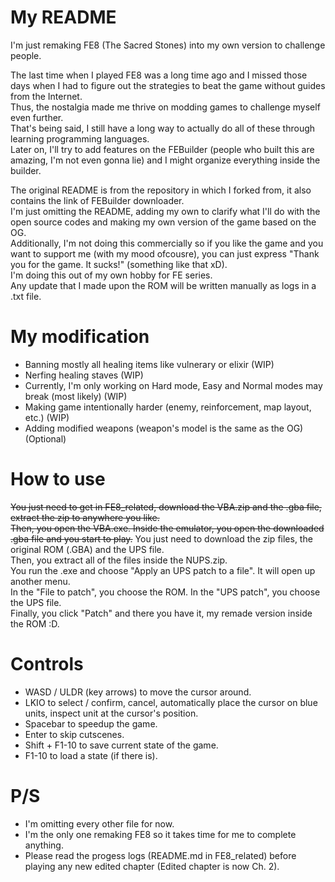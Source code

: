 My README
===
I'm just remaking FE8 (The Sacred Stones) into my own version to challenge people. 

The last time when I played FE8 was a long time ago and I missed those days when I had to figure out the strategies to beat the game without guides from the Internet.\
Thus, the nostalgia made me thrive on modding games to challenge myself even further.\
That's being said, I still have a long way to actually do all of these through learning programming languages.\
Later on, I'll try to add features on the FEBuilder (people who built this are amazing, I'm not even gonna lie) and I might organize everything inside the builder.

The original README is from the repository in which I forked from, it also contains the link of FEBuilder downloader.\
I'm just omitting the README, adding my own to clarify what I'll do with the open source codes and making my own version of the game based on the OG.\
Additionally, I'm not doing this commercially so if you like the game and you want to support me (with my mood ofcousre), you can just express "Thank you for the game. It sucks!" (something like that xD).\
I'm doing this out of my own hobby for FE series.\
Any update that I made upon the ROM will be written manually as logs in a .txt file.

My modification
===
- Banning mostly all healing items like vulnerary or elixir (WIP)
- Nerfing healing staves (WIP)
- Currently, I'm only working on Hard mode, Easy and Normal modes may break (most likely) (WIP)
- Making game intentionally harder (enemy, reinforcement, map layout, etc.) (WIP)
- Adding modified weapons (weapon's model is the same as the OG) (Optional)

How to use
===
~~You just need to get in FE8_related, download the VBA.zip and the .gba file, extract the zip to anywhere you like.\
Then, you open the VBA.exe. Inside the emulator, you open the downloaded .gba file and you start to play.~~
You just need to download the zip files, the original ROM (.GBA) and the UPS file.\
Then, you extract all of the files inside the NUPS.zip.\
You run the .exe and choose "Apply an UPS patch to a file". It will open up another menu.\
In the "File to patch", you choose the ROM. In the "UPS patch", you choose the UPS file.\
Finally, you click "Patch" and there you have it, my remade version inside the ROM :D.

Controls
===
- WASD / ULDR (key arrows) to move the cursor around.
- LKIO to select / confirm, cancel, automatically place the cursor on blue units, inspect unit at the cursor's position.
- Spacebar to speedup the game.
- Enter to skip cutscenes.
- Shift + F1-10 to save current state of the game.
- F1-10 to load a state (if there is).

P/S 
===
- I'm omitting every other file for now.
- I'm the only one remaking FE8 so it takes time for me to complete anything.
- Please read the progess logs (README.md in FE8_related) before playing any new edited chapter (Edited chapter is now Ch. 2).
